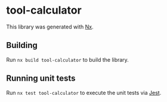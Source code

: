 # tool-calculator

This library was generated with [Nx](https://nx.dev).

## Building

Run `nx build tool-calculator` to build the library.

## Running unit tests

Run `nx test tool-calculator` to execute the unit tests via [Jest](https://jestjs.io).
